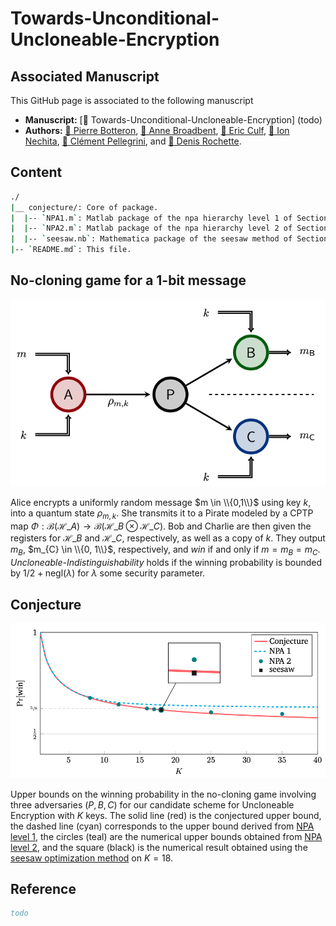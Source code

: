 # Towards-Unconditional-Uncloneable-Encryption

## Associated Manuscript

This GitHub page is associated to the following manuscript 
- <b>Manuscript:</b> [&#128195; Towards-Unconditional-Uncloneable-Encryption] (todo)
- <b>Authors:</b> 
[&#128100; Pierre Botteron](https://pierre-botteron.github.io/), 
[&#128100; Anne Broadbent](https://mysite.science.uottawa.ca/abroadbe/), 
[&#128100; Eric Culf](https://uwaterloo.ca/institute-for-quantum-computing/contacts/eric-culf), 
[&#128100; Ion Nechita](https://ion.nechita.net/about/),
[&#128100; Clément Pellegrini](https://perso.math.univ-toulouse.fr/pellegrini/), and 
[&#128100; Denis Rochette](https://www.denisrochette.net).

## Content

```bash
./
|__ conjecture/: Core of package. 
|  |-- `NPA1.m`: Matlab package of the npa hierarchy level 1 of Section 4.2 of the paper.
|  |-- `NPA2.m`: Matlab package of the npa hierarchy level 2 of Section 4.3 of the paper.
|  |-- `seesaw.nb`: Mathematica package of the seesaw method of Section 4.4 of the paper.
|-- `README.md`: This file.
```

## No-cloning game for a 1-bit message

<p align="center">
  <img width="600" alt="no-cloning game for a 1-bit message" src="https://github.com/denis-rochette/Towards-Unconditional-Uncloneable-Encryption/blob/main/images/no-cloning-game.png">
</p>

Alice encrypts a uniformly random message $m \in \\{0,1\\}$ using key $k$, into a quantum state $\rho_{m,k}$. She transmits it to a Pirate modeled by a CPTP map $\Phi: \mathcal{B} ( \mathcal{H}\_A ) \to \mathcal{B} ( \mathcal{H}\_B \otimes \mathcal{H}\_C )$. Bob and Charlie are then given the registers for $\mathcal{H}\_{B}$ and $\mathcal{H}\_C$, respectively, as well as a copy of $k$. They  output $m_{B}$, $m_{C} \in \\{0, 1\\}$, respectively, and *win* if and only if $m = m_B = m_C$. *Uncloneable-Indistinguishability* holds if the winning probability is bounded by $1/2 + \text{negl}(\lambda)$ for $\lambda$ some security parameter.

## Conjecture

<p align="center">
  <img width="600" alt="no-cloning game for a 1-bit message" src="https://github.com/denis-rochette/Towards-Unconditional-Uncloneable-Encryption/blob/main/images/conjecture.png">
</p>

Upper bounds on the winning probability in the no-cloning game involving three adversaries $(P, B, C)$ for our candidate scheme for Uncloneable Encryption with $K$ keys. The solid line (red) is the conjectured upper bound, the dashed line (cyan) corresponds to the upper bound derived from [NPA level 1](https://github.com/denis-rochette/Towards-Unconditional-Uncloneable-Encryption/blob/main/conjecture/NPA1.m), the circles (teal) are the numerical upper bounds obtained from [NPA level 2](https://github.com/denis-rochette/Towards-Unconditional-Uncloneable-Encryption/blob/main/conjecture/NPA2.m), and the square (black) is the numerical result obtained using the [seesaw optimization method](https://github.com/denis-rochette/Towards-Unconditional-Uncloneable-Encryption/blob/main/conjecture/seesaw.nb) on $K=18$.

## Reference

```bibtex
todo
```
